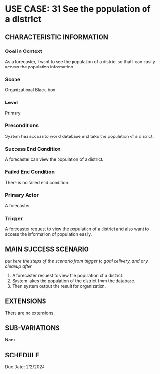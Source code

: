 # USE CASE: 31 See the population of a district
## CHARACTERISTIC INFORMATION

### Goal in Context

As a forecaster, I want to see the population of a district so that I can easily access the population information.

### Scope

Organizational Black-box

### Level

Primary

### Preconditions

System has access to world database and take the population of a district.

### Success End Condition

A forecaster can view the population of a district.

### Failed End Condition

There is no failed end condition.

### Primary Actor

A forecaster

### Trigger

A forecaster request to view the population of a district and also want to access the information of population easily.

## MAIN SUCCESS SCENARIO

*put here the steps of the scenario from trigger to goal delivery, and any cleanup after*

1.  A forecaster request to view the population of a district.
2.  System takes the population of the district from the database.
3.  Then system output the result for organization.

## EXTENSIONS

There are no extensions.

## SUB-VARIATIONS

None

## SCHEDULE

Due Date: 2/2/2024
